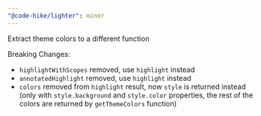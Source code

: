 ```yaml
---
"@code-hike/lighter": minor
---
```


Extract theme colors to a different function

Breaking Changes:

- `highlightWithScopes` removed, use `highlight` instead
- `annotatedHighlight` removed, use `highlight` instead
- `colors` removed from `highlight` result, now `style` is returned instead (only with `style.background` and `style.color` properties, the rest of the colors are returned by `getThemeColors` function)
